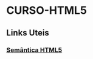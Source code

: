 # CURSO-HTML5

## Links Uteis

### [Semântica HTML5](https://www.devmedia.com.br/html-semantico-conheca-os-elementos-semanticos-da-html5/38065)

